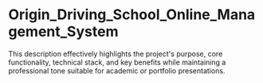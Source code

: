 # Origin_Driving_School_Online_Management_System
This description effectively highlights the project's purpose, core functionality, technical stack, and key benefits while maintaining a professional tone suitable for academic or portfolio presentations.
